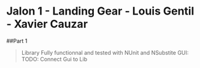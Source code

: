 # Jalon 1 - Landing Gear - Louis Gentil - Xavier Cauzar
##Part 1
>Library Fully functionnal and tested with NUnit and NSubstite
>GUI: TODO: Connect Gui to Lib
